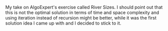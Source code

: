 My take on AlgoExpert's exercise called River Sizes. I should point out that this is not the optimal solution in terms of time and space complexity and using iteration instead of recursion might be better, while it was the first solution idea I came up with and I decided to stick to it.

